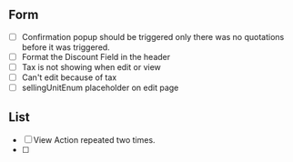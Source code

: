 ## Form
- [ ] Confirmation popup should be triggered only there was no quotations before it was triggered.
- [ ] Format the Discount Field in the header
- [ ] Tax is not showing when edit or view
- [ ] Can't edit because of tax 
- [ ] sellingUnitEnum placeholder on edit page

## List
- [ ] View Action repeated two times.
- [ ] 